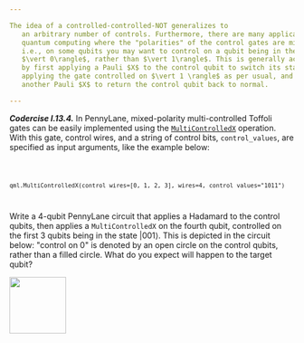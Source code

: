 ```yaml
---

The idea of a controlled-controlled-NOT generalizes to
   an arbitrary number of controls. Furthermore, there are many applications in
   quantum computing where the "polarities" of the control gates are mixed,
   i.e., on some qubits you may want to control on a qubit being in the state
   $\vert 0\rangle$, rather than $\vert 1\rangle$. This is generally accomplished
   by first applying a Pauli $X$ to the control qubit to switch its state to $\vert 1 \rangle$,
   applying the gate controlled on $\vert 1 \rangle$ as per usual, and then applying
   another Pauli $X$ to return the control qubit back to normal.

---
```


***Codercise I.13.4.*** In PennyLane, mixed-polarity multi-controlled Toffoli
gates can be easily implemented using the
[`MultiControlledX`](https://docs.pennylane.ai/en/latest/code/api/pennylane.MultiControlledX.html)
operation. With this gate, control wires, and a string of control bits, `control_values`, are 
specified as input arguments, like the example below:

<code>

    qml.MultiControlledX(control_wires=[0, 1, 2, 3], wires=4, control_values="1011")
    
</code>


Write a 4-qubit PennyLane circuit that applies a
Hadamard to the control qubits, then applies a `MultiControlledX` on the fourth
qubit, controlled on the first 3 qubits being in the state $\vert
001\rangle$. This is depicted in the circuit below: "control on 0" is denoted by
an open circle on the control qubits, rather than a filled circle. What do you
expect will happen to the target qubit?

<img src="pics/mcx.svg" width="100px">